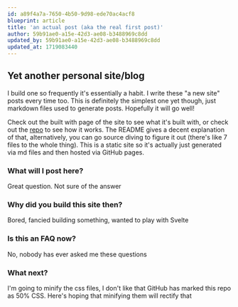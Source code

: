 ```yaml
---
id: a89f4a7a-7650-4b50-9d98-ede70ac4acf8
blueprint: article
title: 'an actual post (aka the real first post)'
author: 59b91ae0-a15e-42d3-ae08-b3488969c8dd
updated_by: 59b91ae0-a15e-42d3-ae08-b3488969c8dd
updated_at: 1719083440
---
```

## Yet another personal site/blog

I build one so frequently it's essentially a habit. I write these "a new site" posts every time too. This is definitely the simplest one yet though, just markdown files used to generate posts. Hopefully it will go well!

Check out the built with page of the site to see what it's built with, or check out the [repo](https://github.com/marccoup/blog) to see how it works. The README gives a decent explanation of that, alternatively, you can go source diving to figure it out (there's like 7 files to the whole thing). This is a static site so it's actually just generated via md files and then hosted via GitHub pages.

### What will I post here?

Great question. Not sure of the answer

### Why did you build this site then?

Bored, fancied building something, wanted to play with Svelte

### Is this an FAQ now?

No, nobody has ever asked me these questions

### What next?

I'm going to minify the css files, I don't like that GitHub has marked this repo as 50% CSS. Here's hoping that minifying them will rectify that